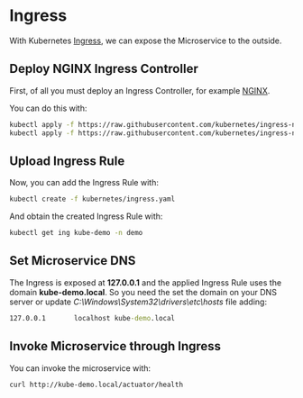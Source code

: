 # Ingress

With Kubernetes [Ingress](https://kubernetes.io/docs/concepts/services-networking/ingress/), we can expose the Microservice to the outside.

## Deploy NGINX Ingress Controller

First, of all you must deploy an Ingress Controller, for example [NGINX](https://kubernetes.github.io/ingress-nginx/).

You can do this with:

```bash
kubectl apply -f https://raw.githubusercontent.com/kubernetes/ingress-nginx/master/deploy/mandatory.yaml
kubectl apply -f https://raw.githubusercontent.com/kubernetes/ingress-nginx/master/deploy/provider/cloud-generic.yaml
```

## Upload Ingress Rule

Now, you can add the Ingress Rule with:

```bash
kubectl create -f kubernetes/ingress.yaml
```

And obtain the created Ingress Rule with:

```bash
kubectl get ing kube-demo -n demo
```

## Set Microservice DNS

The Ingress is exposed at **127.0.0.1** and the applied Ingress Rule uses the domain **kube-demo.local**.
So you need the set the domain on your DNS server or update *C:\Windows\System32\drivers\etc\hosts* file adding:

```cmd
127.0.0.1       localhost kube-demo.local
```

## Invoke Microservice through Ingress

You can invoke the microservice with:

```bash
curl http://kube-demo.local/actuator/health
```
